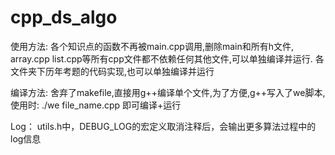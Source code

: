 # cpp_ds_algo

使用方法:
各个知识点的函数不再被main.cpp调用,删除main和所有h文件,
array.cpp list.cpp等所有cpp文件都不依赖任何其他文件,可以单独编译并运行.
各文件夹下历年考题的代码实现,也可以单独编译并运行

编译方法:
舍弃了makefile,直接用g++编译单个文件,为了方便,g++写入了we脚本,使用时:
./we file_name.cpp 即可编译+运行

Log：
utils.h中，DEBUG_LOG的宏定义取消注释后，会输出更多算法过程中的log信息